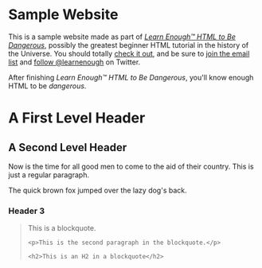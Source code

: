 # Sample Website

This is a sample website made as part of [*Learn Enough™ HTML to Be
Dangerous*](https://www.learnenough.com/course/learn_enough_html/frontmatter), possibly the greatest
beginner HTML tutorial in the history of the Universe. You should totally [
check it out](https://www.learnenough.com/course/learn_enough_html/frontmatter), and be sure to [join
the email list](https://www.learnenough.com/#email_list) and
[follow @learnenough](http://twitter.com/learnenough) on Twitter.

After finishing *Learn Enough™ HTML to Be Dangerous*, you'll know enough HTML
to be *dangerous*. 

<h1>A First Level Header</h1>

<h2>A Second Level Header</h2>

<p>Now is the time for all good men to come to
the aid of their country. This is just a
regular paragraph.</p>

<p>The quick brown fox jumped over the lazy
dog's back.</p>

<h3>Header 3</h3>

<blockquote>
    <p>This is a blockquote.</p>

    <p>This is the second paragraph in the blockquote.</p>

    <h2>This is an H2 in a blockquote</h2>
</blockquote>
